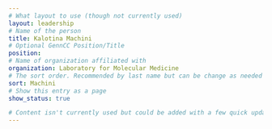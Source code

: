 ```yaml
---
# What layout to use (though not currently used)
layout: leadership
# Name of the person
title: Kalotina Machini
# Optional GennCC Position/Title
position:
# Name of organization affiliated with
organization: Laboratory for Molecular Medicine
# The sort order. Recommended by last name but can be change as needed
sort: Machini
# Show this entry as a page
show_status: true

# Content isn't currently used but could be added with a few quick updates if needed to allow for bios
---
```


